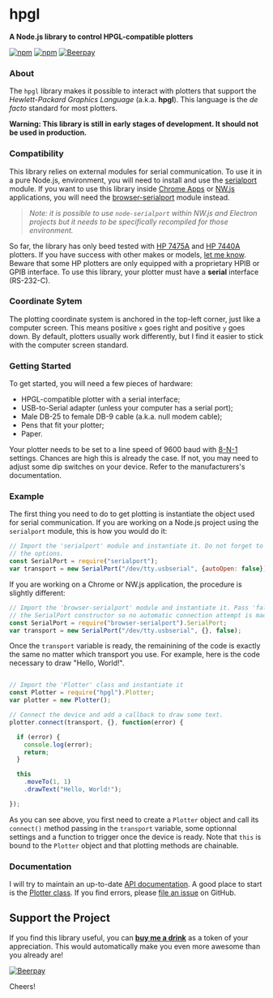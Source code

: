 # hpgl
**A Node.js library to control HPGL-compatible plotters**

[![npm](https://img.shields.io/npm/v/hpgl.svg)](https://www.npmjs.com/package/hpgl)
[![npm](https://img.shields.io/npm/dt/hpgl.svg)](https://www.npmjs.com/package/hpgl)
[![Beerpay](https://beerpay.io/cotejp/hpgl/badge.svg?style=flat)](https://beerpay.io/cotejp/hpgl) 

### About

The `hpgl` library makes it possible to interact with plotters that support the *Hewlett-Packard 
Graphics Language* (a.k.a. **hpgl**). This language is the *de facto* standard for most plotters. 

**Warning: This library is still in early stages of development. It should not be used in 
production.**

### Compatibility

This library relies on external modules for serial communication. To use it in a pure Node.js, 
environment, you will need to install and use the 
[serialport](https://www.npmjs.com/package/serialport) module. If you want to use this library 
inside [Chrome Apps](https://developer.chrome.com/apps/about_apps) or [NW.js](http://nwjs.io/)
applications, you will need the 
[browser-serialport](https://www.npmjs.com/package/browser-serialport) module instead. 

> *Note: it is possible to use `node-serialport` within NW.js and Electron projects but it needs to 
> be specifically recompiled for those environment.*

So far, the library has only beed tested with 
[HP 7475A](http://hpmuseum.net/display_item.php?hw=74) and 
[HP 7440A](http://www.hpmuseum.net/display_item.php?hw=80) plotters. If you have success with other 
makes or models, [let me know](https://twitter.com/jpcote). Beware that some HP plotters are only 
equipped with a proprietary HPIB or GPIB interface. To use this library, your plotter must have a 
**serial** interface (RS-232-C).

### Coordinate Sytem

The plotting coordinate system is anchored in the top-left corner, just like a computer screen. 
This means positive `x` goes right and positive `y` goes down. By default, plotters usually work 
differently, but I find it easier to stick with the computer screen standard.

### Getting Started

To get started, you will need a few pieces of hardware:

- HPGL-compatible plotter with a serial interface;
- USB-to-Serial adapter (unless your computer has a serial port);
- Male DB-25 to female DB-9 cable (a.k.a. null modem cable);
- Pens that fit your plotter;
- Paper.

Your plotter needs to be set to a line speed of 9600 baud with 
[8-N-1](https://en.wikipedia.org/wiki/8-N-1) settings. Chances are high this is already the case. If
not, you may need to adjust some dip switches on your device. Refer to the manufacturers's 
documentation.

### Example

The first thing you need to do to get plotting is instantiate the object used for serial 
communication. If you are working on a Node.js project using the `serialport` module, this is how 
you would do it:

```javascript
// Import the 'serialport' module and instantiate it. Do not forget to set 'autoOpen' to false in 
// the options.
const SerialPort = require("serialport");
var transport = new SerialPort("/dev/tty.usbserial", {autoOpen: false});

```

If you are working on a Chrome or NW.js application, the procedure is slightly different:

```javascript
// Import the 'browser-serialport' module and instantiate it. Pass 'false' as the third parameter of
// the SerialPort constructor so no automatic connection attempt is made.
const SerialPort = require("browser-serialport").SerialPort;
var transport = new SerialPort("/dev/tty.usbserial", {}, false);
```

Once the `transport` variable is ready, the remainining of the code is exactly the same no matter
which transport you use. For example, here is the code necessary to draw "Hello, World!".

```javascript

// Import the 'Plotter' class and instantiate it
const Plotter = require("hpgl").Plotter;
var plotter = new Plotter();

// Connect the device and add a callback to draw some text.
plotter.connect(transport, {}, function(error) {

  if (error) {
    console.log(error);
    return;
  }

  this
    .moveTo(1, 1)
    .drawText("Hello, World!");

});
```

As you can see above, you first need to create a `Plotter` object and call its `connect()` method 
passing in the `transport` variable, some optionnal settings and a function to trigger once the 
device is ready. Note that `this` is bound to the `Plotter` object and that plotting methods are 
chainable.

### Documentation

I will try to maintain an up-to-date [API documentation](https://cotejp.github.io/hpgl/). A good 
place to start is the [Plotter class](https://cotejp.github.io/hpgl/Plotter.html). If you find 
errors, please [file an issue](https://github.com/cotejp/hpgl/issues) on GitHub.

## Support the Project

If you find this library useful, you can **[buy me a drink](https://beerpay.io/cotejp/hpgl)** as a 
token of your appreciation. This would automatically make you even more awesome than you already 
are!

[![Beerpay](https://beerpay.io/cotejp/hpgl/badge.svg?style=beer-square)](https://beerpay.io/cotejp/hpgl)

Cheers!
